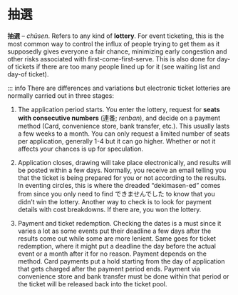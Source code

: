 # 抽選

**抽選** – *chūsen*. Refers to any kind of **lottery**. For event ticketing, this is the most common way to control the influx of people trying to get them as it supposedly gives everyone a fair chance, minimizing early congestion and other risks associated with first-come-first-serve. This is also done for day-of tickets if there are too many people lined up for it (see waiting list and day-of ticket).

::: info
There are differences and variations but electronic ticket lotteries are normally carried out in three stages:

1. The application period starts. You enter the lottery, request for **seats with consecutive numbers** (連番; *renban*), and decide on a payment method (Card, convenience store, bank transfer, etc.). This usually lasts a few weeks to a month. You can only request a limited number of seats per application, generally 1-4 but it can go higher. Whether or not it affects your chances is up for speculation.

2. Application closes, drawing will take place electronically, and results will be posted within a few days. Normally, you receive an email telling you that the ticket is being prepared for you or not according to the results. In eventing circles, this is where the dreaded “dekimasen-ed” comes from since you only need to find できませんでした to know that you didn’t win the lottery. Another way to check is to look for payment details with cost breakdowns. If there are, you won the lottery.

3. Payment and ticket redemption. Checking the dates is a must since it varies a lot as some events put their deadline a few days after the results come out while some are more lenient. Same goes for ticket redemption, where it might put a deadline the day before the actual event or a month after it for no reason. Payment depends on the method. Card payments put a hold starting from the day of application that gets charged after the payment period ends. Payment via convenience store and bank transfer must be done within that period or the ticket will be released back into the ticket pool.
